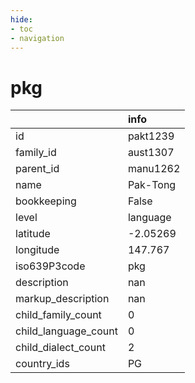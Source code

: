 ```yaml
---
hide:
- toc
- navigation
---
```

# pkg
|                      | info     |
|:---------------------|:---------|
| id                   | pakt1239 |
| family_id            | aust1307 |
| parent_id            | manu1262 |
| name                 | Pak-Tong |
| bookkeeping          | False    |
| level                | language |
| latitude             | -2.05269 |
| longitude            | 147.767  |
| iso639P3code         | pkg      |
| description          | nan      |
| markup_description   | nan      |
| child_family_count   | 0        |
| child_language_count | 0        |
| child_dialect_count  | 2        |
| country_ids          | PG       |